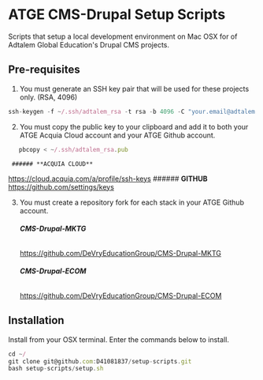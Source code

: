 # ATGE CMS-Drupal Setup Scripts

Scripts that setup a local development environment on Mac OSX for of Adtalem Global Education's Drupal CMS projects.


## Pre-requisites

1. You must generate an SSH key pair that will be used for these projects only. (RSA, 4096)
```js
ssh-keygen -f ~/.ssh/adtalem_rsa -t rsa -b 4096 -C "your.email@adtalem.com" -N ""
```
2. You must copy the public key to your clipboard and add it to both your ATGE Acquia Cloud account and your ATGE Github account.
```js
   pbcopy < ~/.ssh/adtalem_rsa.pub
```
     ###### **ACQUIA CLOUD**
   <a href="https://cloud.acquia.com/a/profile/ssh-keys">https://cloud.acquia.com/a/profile/ssh-keys</a>
     ###### **GITHUB** 
   <a href="https://github.com/settings/keys">https://github.com/settings/keys</a>
   
3. You must create a repository fork for each stack in your ATGE Github account.

     ###### **CMS-Drupal-MKTG**
   <a href="https://github.com/DeVryEducationGroup/CMS-Drupal-MKTG">https://github.com/DeVryEducationGroup/CMS-Drupal-MKTG</a>
     ###### **CMS-Drupal-ECOM**  
   <a href="https://github.com/DeVryEducationGroup/CMS-Drupal-ECOM">https://github.com/DeVryEducationGroup/CMS-Drupal-ECOM</a>
   

## Installation

Install from your OSX terminal. Enter the commands below to install.

```js
cd ~/
git clone git@github.com:D41081837/setup-scripts.git
bash setup-scripts/setup.sh
```
